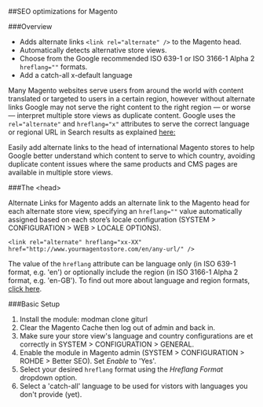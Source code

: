 ##SEO optimizations for Magento

###Overview

* Adds alternate links `<link rel="alternate" />` to the Magento head.
* Automatically detects alternative store views.
* Choose from the Google recommended ISO 639-1 or ISO 3166-1 Alpha 2 `hreflang=""` formats.
* Add a catch-all x-default language

Many Magento websites serve users from around the world with content translated or targeted to users in a certain region, however without alternate links Google may not serve the right content to the right region &mdash; or worse &mdash; interpret multiple store views as duplicate content. Google uses the `rel="alternate"` and  `hreflang="x"` attributes to serve the correct language or regional URL in Search results as explained [here:](https://support.google.com/webmasters/answer/189077?hl=en)

Easily add alternate links to the head of international Magento stores to help Google better understand which content to serve to which country, avoiding duplicate content issues where the same products and CMS pages are available in multiple store views.

###The &lt;head&gt;

Alternate Links for Magento adds an alternate link to the Magento head for each alternate store view, specifying an `hreflang=""` value automatically assigned based on each store&rsquo;s locale configuration (SYSTEM > CONFIGURATION > WEB > LOCALE OPTIONS).

    <link rel="alternate" hreflang="xx-XX" href="http://www.yourmagentostore.com/en/any-url/" />

The value of the `hreflang` attribute can be language only (in ISO 639-1 format, e.g. 'en') or optionally include the region (in ISO 3166-1 Alpha 2 format, e.g. 'en-GB'). To find out more about language and region formats, [click here](https://support.google.com/webmasters/answer/189077?hl=en).

###Basic Setup

1. Install the module: modman clone giturl
2. Clear the Magento Cache then log out of admin and back in.
3. Make sure your store view's language and country configurations are et correctly in SYSTEM > CONFIGURATION > GENERAL.
4. Enable the module in Magento admin (SYSTEM > CONFIGURATION > ROHDE > Better SEO). Set *Enable* to 'Yes'.
5. Select your desired `hreflang` format using the *Hreflang Format* dropdown option.
6. Select a 'catch-all' language to be used for vistors with languages you don't provide (yet).
